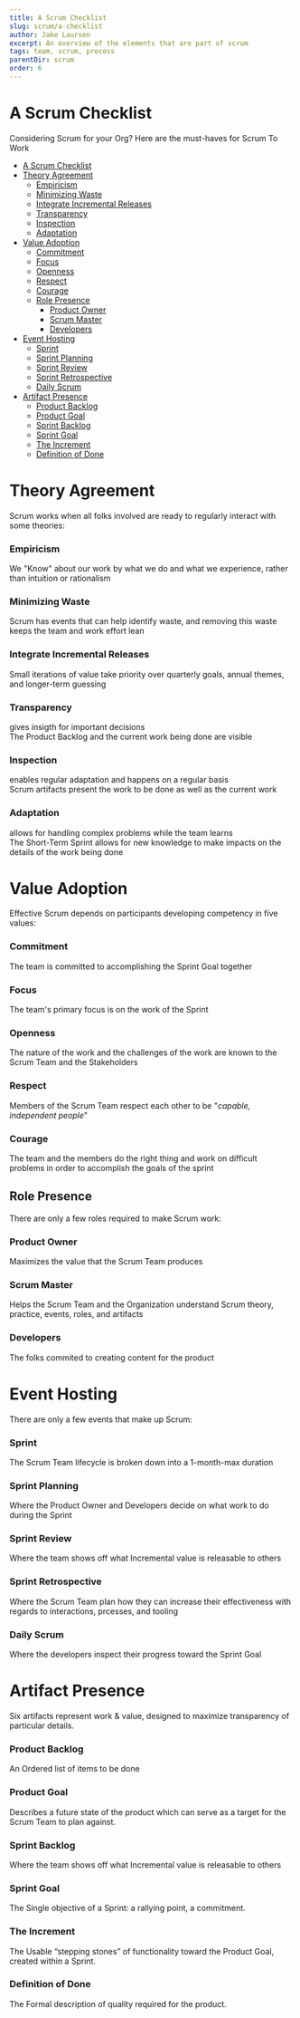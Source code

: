```yaml
---
title: A Scrum Checklist
slug: scrum/a-checklist
author: Jake Laursen
excerpt: An overview of the elements that are part of scrum
tags: team, scrum, process
parentDir: scrum
order: 6
---
```


# A Scrum Checklist

Considering Scrum for your Org? Here are the must-haves for Scrum To Work

- [A Scrum Checklist](#a-scrum-checklist)
- [Theory Agreement](#theory-agreement)
    - [Empiricism](#empiricism)
    - [Minimizing Waste](#minimizing-waste)
    - [Integrate Incremental Releases](#integrate-incremental-releases)
    - [Transparency](#transparency)
    - [Inspection](#inspection)
    - [Adaptation](#adaptation)
- [Value Adoption](#value-adoption)
    - [Commitment](#commitment)
    - [Focus](#focus)
    - [Openness](#openness)
    - [Respect](#respect)
    - [Courage](#courage)
  - [Role Presence](#role-presence)
    - [Product Owner](#product-owner)
    - [Scrum Master](#scrum-master)
    - [Developers](#developers)
- [Event Hosting](#event-hosting)
    - [Sprint](#sprint)
    - [Sprint Planning](#sprint-planning)
    - [Sprint Review](#sprint-review)
    - [Sprint Retrospective](#sprint-retrospective)
    - [Daily Scrum](#daily-scrum)
- [Artifact Presence](#artifact-presence)
    - [Product Backlog](#product-backlog)
    - [Product Goal](#product-goal)
    - [Sprint Backlog](#sprint-backlog)
    - [Sprint Goal](#sprint-goal)
    - [The Increment](#the-increment)
    - [Definition of Done](#definition-of-done)

# Theory Agreement

Scrum works when all folks involved are ready to regularly interact with some theories:

### Empiricism

We "Know" about our work by what we do and what we experience, rather than intuition or rationalism

### Minimizing Waste

Scrum has events that can help identify waste, and removing this waste keeps the team and work effort lean

### Integrate Incremental Releases

Small iterations of value take priority over quarterly goals, annual themes, and longer-term guessing

### Transparency

gives insigth for important decisions  
The Product Backlog and the current work being done are visible

### Inspection

enables regular adaptation and happens on a regular basis  
Scrum artifacts present the work to be done as well as the current work

### Adaptation

allows for handling complex problems while the team learns  
The Short-Term Sprint allows for new knowledge to make impacts on the details of the work being done

# Value Adoption

Effective Scrum depends on participants developing competency in five values:

### Commitment

The team is committed to accomplishing the Sprint Goal together

### Focus

The team's primary focus is on the work of the Sprint

### Openness

The nature of the work and the challenges of the work are known to the Scrum Team and the Stakeholders

### Respect

Members of the Scrum Team respect each other to be "_capable, independent people_"

### Courage

The team and the members do the right thing and work on difficult problems in order to accomplish the goals of the sprint

## Role Presence

There are only a few roles required to make Scrum work:

### Product Owner

Maximizes the value that the Scrum Team produces

### Scrum Master

Helps the Scrum Team and the Organization understand Scrum theory, practice, events, roles, and artifacts

### Developers

The folks commited to creating content for the product

# Event Hosting

There are only a few events that make up Scrum:

### Sprint

The Scrum Team lifecycle is broken down into a 1-month-max duration

### Sprint Planning

Where the Product Owner and Developers decide on what work to do during the Sprint

### Sprint Review

Where the team shows off what Incremental value is releasable to others

### Sprint Retrospective

Where the Scrum Team plan how they can increase their effectiveness with regards to interactions, prcesses, and tooling

### Daily Scrum

Where the developers inspect their progress toward the Sprint Goal

# Artifact Presence

Six artifacts represent work & value, designed to maximize transparency of particular details.

### Product Backlog

An Ordered list of items to be done

### Product Goal

Describes a future state of the product which can serve as a target for the Scrum Team to plan against.

### Sprint Backlog

Where the team shows off what Incremental value is releasable to others

### Sprint Goal

The Single objective of a Sprint: a rallying point, a commitment.

### The Increment

The Usable “stepping stones” of functionality toward the Product Goal, created within a Sprint.

### Definition of Done

The Formal description of quality required for the product.
